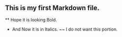 ## This is my first Markdown file.
** Hope it is looking Bold. 
* And Now it is in Italics. 
~~ I do not want this portion. 
